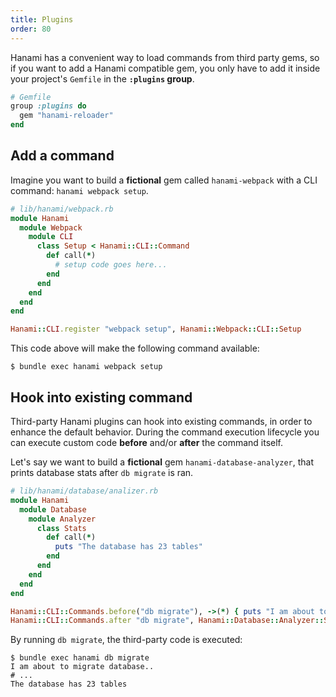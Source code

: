 ```yaml
---
title: Plugins
order: 80
---
```


Hanami has a convenient way to load commands from third party gems, so if you want to add a Hanami compatible gem, you only have to add it inside your project's `Gemfile` in the **`:plugins` group**.

```ruby
# Gemfile
group :plugins do
  gem "hanami-reloader"
end
```

## Add a command

Imagine you want to build a **fictional** gem called `hanami-webpack` with a CLI command: `hanami webpack setup`.

```ruby
# lib/hanami/webpack.rb
module Hanami
  module Webpack
    module CLI
      class Setup < Hanami::CLI::Command
        def call(*)
          # setup code goes here...
        end
      end
    end
  end
end

Hanami::CLI.register "webpack setup", Hanami::Webpack::CLI::Setup
```

This code above will make the following command available:

```shell
$ bundle exec hanami webpack setup
```

## Hook into existing command

Third-party Hanami plugins can hook into existing commands, in order to enhance the default behavior.
During the command execution lifecycle you can execute custom code **before** and/or **after** the command itself.

Let's say we want to build a **fictional** gem `hanami-database-analyzer`, that prints database stats after `db migrate` is ran.

```ruby
# lib/hanami/database/analizer.rb
module Hanami
  module Database
    module Analyzer
      class Stats
        def call(*)
          puts "The database has 23 tables"
        end
      end
    end
  end
end

Hanami::CLI::Commands.before("db migrate"), ->(*) { puts "I am about to migrate database.." }
Hanami::CLI::Commands.after "db migrate", Hanami::Database::Analyzer::Stats.new
```

By running `db migrate`, the third-party code is executed:

```shell
$ bundle exec hanami db migrate
I am about to migrate database..
# ...
The database has 23 tables
```
